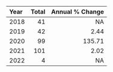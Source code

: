 |Year | Total| Annual % Change|
|:----|-----:|---------------:|
|2018 |    41|              NA|
|2019 |    42|            2.44|
|2020 |    99|          135.71|
|2021 |   101|            2.02|
|2022 |     4|              NA|

